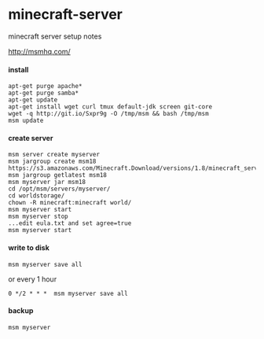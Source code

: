 minecraft-server
================

minecraft server setup notes

http://msmhq.com/

#### install

    apt-get purge apache*
    apt-get purge samba*
    apt-get update
    apt-get install wget curl tmux default-jdk screen git-core
    wget -q http://git.io/Sxpr9g -O /tmp/msm && bash /tmp/msm
    msm update
    
#### create server

    msm server create myserver
    msm jargroup create msm18 https://s3.amazonaws.com/Minecraft.Download/versions/1.8/minecraft_server.1.8.jar
    msm jargroup getlatest msm18
    msm myserver jar msm18
    cd /opt/msm/servers/myserver/
    cd worldstorage/
    chown -R minecraft:minecraft world/
    msm myserver start
    msm myserver stop
    ...edit eula.txt and set agree=true
    msm myserver start

#### write to disk

    msm myserver save all

or every 1 hour

    0 */2 * * *  msm myserver save all

#### backup

    msm myserver 
